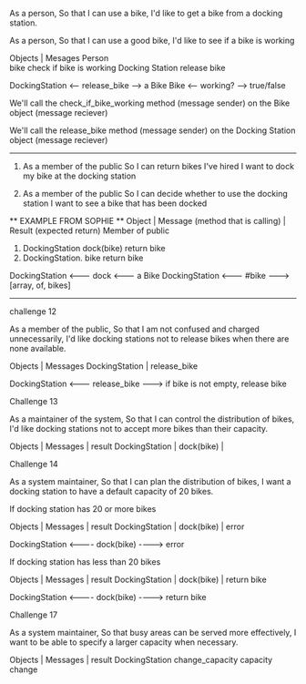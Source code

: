 
As a person,
So that I can use a bike,
I'd like to get a bike from a docking station.

As a person,
So that I can use a good bike,
I'd like to see if a bike is working


Objects           |    Mesages 
Person              
bike                check if bike is working 
Docking Station     release bike 

DockingStation <-- release_bike --> a Bike
Bike <-- working? --> true/false



We'll call the check_if_bike_working method (message sender) on the Bike object (message reciever) 

We'll call the release_bike method (message sender) on the Docking Station object (message reciever) 


----------

1) As a member of the public
So I can return bikes I've hired
I want to dock my bike at the docking station

2) As a member of the public
So I can decide whether to use the docking station
I want to see a bike that has been docked


** EXAMPLE FROM SOPHIE ** 
Object              |   Message (method that is calling)  | Result (expected return)
Member of public
1) DockingStation                  dock(bike)                 return bike 
2) DockingStation.                 bike                       return bike 


DockingStation <--- dock <--- a Bike 
DockingStation <--- #bike ---> [array, of, bikes]
 

 -----


challenge 12

As a member of the public,
So that I am not confused and charged unnecessarily,
I'd like docking stations not to release bikes when there are none available.


Objects          | Messages 
DockingStation   | release_bike 

DockingStation <--- release_bike ---> if bike is not empty, release bike 


Challenge 13 

As a maintainer of the system,
So that I can control the distribution of bikes,
I'd like docking stations not to accept more bikes than their capacity.


Objects          | Messages   | result 
DockingStation   | dock(bike) | 



Challenge 14 

As a system maintainer,
So that I can plan the distribution of bikes,
I want a docking station to have a default capacity of 20 bikes.

If docking station has 20 or more bikes 

Objects           | Messages     | result 
DockingStation    | dock(bike)   | error 

DockingStation <---- dock(bike) ----> error 

If docking station has less than 20 bikes 

Objects           | Messages     | result 
DockingStation    | dock(bike)   | return bike 

DockingStation <---- dock(bike) ----> return bike 



Challenge 17 

As a system maintainer,
So that busy areas can be served more effectively,
I want to be able to specify a larger capacity when necessary.

Objects           | Messages          | result 
DockingStation      change_capacity   capacity change



